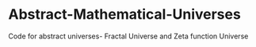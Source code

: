 # Abstract-Mathematical-Universes
Code for abstract universes- Fractal Universe and Zeta function Universe
